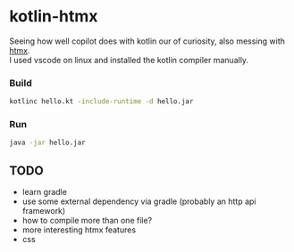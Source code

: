 # kotlin-htmx
Seeing how well copilot does with kotlin our of curiosity,
also messing with [htmx](https://htmx.org/).  
I used vscode on linux and installed the kotlin compiler manually.

### Build
```sh
kotlinc hello.kt -include-runtime -d hello.jar
```
### Run
```sh
java -jar hello.jar
```

## TODO
- learn gradle
- use some external dependency via gradle (probably an http api framework)
- how to compile more than one file?
- more interesting htmx features
- css
